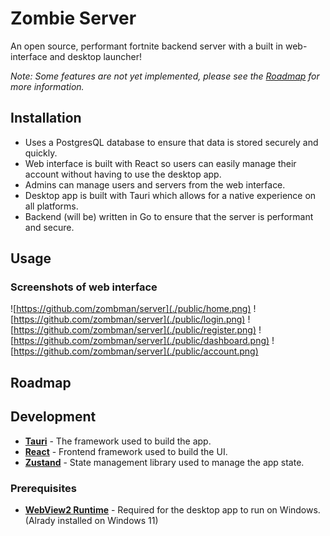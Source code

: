 # Zombie Server

An open source, performant fortnite backend server with a built in web-interface and desktop launcher!

_Note: Some features are not yet implemented, please see the [Roadmap](#roadmap) for more information._

## Installation

- Uses a PostgresQL database to ensure that data is stored securely and quickly.
- Web interface is built with React so users can easily manage their account without having to use the desktop app.
- Admins can manage users and servers from the web interface.
- Desktop app is built with Tauri which allows for a native experience on all platforms.
- Backend (will be) written in Go to ensure that the server is performant and secure.

## Usage

### Screenshots of web interface

![https://github.com/zombman/server](./public/home.png)
![https://github.com/zombman/server](./public/login.png)
![https://github.com/zombman/server](./public/register.png)
![https://github.com/zombman/server](./public/dashboard.png)
![https://github.com/zombman/server](./public/account.png)

## Roadmap

## Development

- **[Tauri](https://tauri.app/)** - The framework used to build the app.
- **[React](https://react.dev/)** - Frontend framework used to build the UI.
- **[Zustand](https://github.com/pmndrs/zustand)** - State management library used to manage the app state.

### Prerequisites

- **[WebView2 Runtime](https://developer.microsoft.com/en-us/microsoft-edge/webview2/)** - Required for the desktop app to run on Windows. (Alrady installed on Windows 11)
